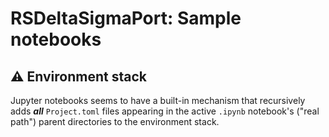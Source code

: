 # RSDeltaSigmaPort: Sample notebooks

## :warning: Environment stack
Jupyter notebooks seems to have a built-in mechanism that recursively adds
***all*** `Project.toml` files appearing in the active `.ipynb` notebook's
("real path") parent directories to the environment stack.

